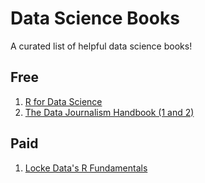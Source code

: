 # Data Science Books
A curated list of helpful data science books!

## Free

1. [R for Data Science](https://r4ds.had.co.nz/)
2. [The Data Journalism Handbook (1 and 2)](https://datajournalismhandbook.org/handbook/one)


## Paid

1. [Locke Data's R Fundamentals](https://www.amazon.com/gp/product/B0785TH34C?tag=lockedata-20&ref=series_rw_dp_labf)
